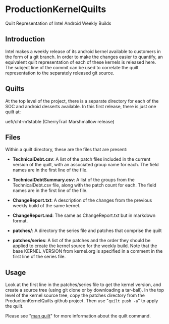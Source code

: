 # ProductionKernelQuilts

Quilt Representation of Intel Android Weekly Builds

## Introduction

Intel makes a weekly release of its android kernel available to
customers in the form of a git branch. In order to make the changes
easier to quantify, an equivalent quilt representation of each of these
kernels is released here. The subject line of the commit can be used to
correlate the quilt representation to the separately released git source.

## Quilts

At the top level of the project, there is a separate directory for each
of the SOC and android desserts available. In this first release, there
is just one quilt at:

uefi/cht-m1stable (CherryTrail Marshmallow release)

## Files

Within a quilt directory, these are the files that are present:

- **TechnicalDebt.csv**: A list of the patch files included in the current
  version of the quilt, with an associated group name for each. The field
  names are in the first line of the file.

- **TechnicalDebtSummary.csv**: A list of the groups from the
  TechnicalDebt.csv file, along with the patch count for each. The field
  names are in the first line of the file.

- **ChangeReport.txt**: A description of the changes from the previous weekly
  build of the same kernel.

- **ChangeReport.md**: The same as ChangeReport.txt but in markdown format.

- **patches/**: A directory the series file and patches that comprise the quilt

- **patches/series**: A list of the patches and the order they should be
  applied to create the kernel source for the weekly build. Note that the
  base KERNEL_VERSION from kernel.org is specified in a comment in the
  first line of the series file.

## Usage

Look at the first line in the patches/series file to get the kernel
version, and create a source tree (using git clone or by downloading a
tar-ball). In the top level of the kernel source tree, copy the patches
directory from the ProductionKernelQuilts github project. Then use
"`quilt push -a`" to apply the quilt.

Please see "[man quilt](http://linux.die.net/man/1/quilt)" for more information about the quilt command.
